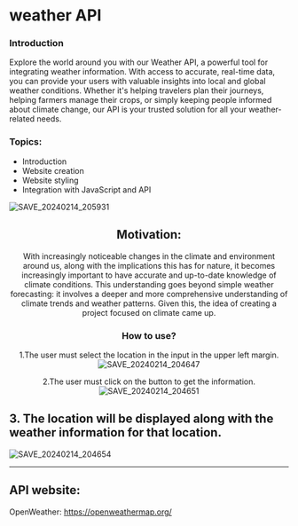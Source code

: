 # weather API

### Introduction
Explore the world around you with our Weather API, a powerful tool for integrating weather information. With access to accurate, real-time data, you can provide your users with valuable insights into local and global weather conditions. Whether it's helping travelers plan their journeys, helping farmers manage their crops, or simply keeping people informed about climate change, our API is your trusted solution for all your weather-related needs.

### Topics:

- Introduction
- Website creation
- Website styling
- Integration with JavaScript and API

![SAVE_20240214_205931](https://github.com/xXWilliaN12Xx/API-Clima/assets/158328639/4fa9ee16-446b-4de6-a7e8-bbdb0b592ca0)

<div align="center">

## Motivation:

With increasingly noticeable changes in the climate and environment around us, along with the implications this has for nature, it becomes increasingly important to have accurate and up-to-date knowledge of climate conditions. This understanding goes beyond simple weather forecasting: it involves a deeper and more comprehensive understanding of climate trends and weather patterns. Given this, the idea of ​​creating a project focused on climate came up.

</div>

<div align="center">

### How to use? 

1.The user must select the location in the input in the upper left margin.
![SAVE_20240214_204647](https://github.com/xXWilliaN12Xx/API-Clima/assets/158328639/32e6e2e9-0f01-49bf-9ec6-85755435d18a)

</div>

<div align="center">

2.The user must click on the button to get the information.
![SAVE_20240214_204651](https://github.com/xXWilliaN12Xx/API-Clima/assets/158328639/a0eb9515-14b1-4838-b44c-2dd2d5da6a02)

</div>

## 3. The location will be displayed along with the weather information for that location.
![SAVE_20240214_204654](https://github.com/xXWilliaN12Xx/API-Clima/assets/158328639/c566cef8-1b82-429c-9968-b84f88a2a626)

---

## API website:
OpenWeather:
https://openweathermap.org/
